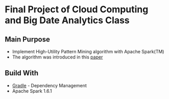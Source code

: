 # Final Project of Cloud Computing and Big Date Analytics Class

## Main Purpose
- Implement High-Utility Pattern Mining algorithm with Apache Spark(TM)
- The algorithm was introduced in this [paper](http://www.eecs.yorku.ca/research/techreports/2016/EECS-2016-03.pdf)

## Build With
* [Gradle](https://gradle.org/) - Dependency Management
* Apache Spark 1.6.1
